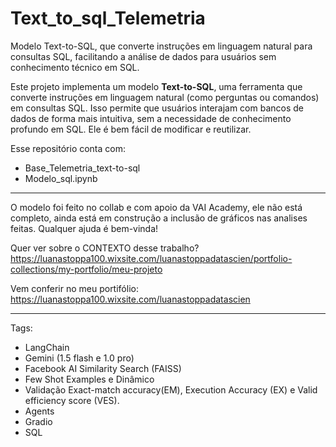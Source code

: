 # Text_to_sql_Telemetria
Modelo Text-to-SQL, que converte instruções em linguagem natural para consultas SQL, facilitando a análise de dados para usuários sem conhecimento técnico em SQL.

Este projeto implementa um modelo **Text-to-SQL**, uma ferramenta que converte instruções em linguagem natural (como perguntas ou comandos) em consultas SQL. 
Isso permite que usuários interajam com bancos de dados de forma mais intuitiva, sem a necessidade de conhecimento profundo em SQL. Ele é bem fácil de modificar e reutilizar.

Esse repositório conta com: 
- Base_Telemetria_text-to-sql
- Modelo_sql.ipynb

------------------------------------------------------------------------------------------------------------------------
O modelo foi feito no collab e com apoio da VAI Academy, ele não está completo, ainda está em construção a inclusão de gráficos nas analises feitas. Qualquer ajuda é bem-vinda!

Quer ver sobre o CONTEXTO desse trabalho?
https://luanastoppa100.wixsite.com/luanastoppadatascien/portfolio-collections/my-portfolio/meu-projeto

Vem conferir no meu portifólio:
https://luanastoppa100.wixsite.com/luanastoppadatascien

------------------------------------------------------------------------------------------------------------------------
Tags:
- LangChain
- Gemini (1.5 flash e 1.0 pro)
- Facebook AI Similarity Search (FAISS)
- Few Shot Examples e Dinâmico
- Validação Exact-match accuracy(EM), Execution Accuracy (EX) e Valid efficiency score (VES).
- Agents
- Gradio
- SQL
